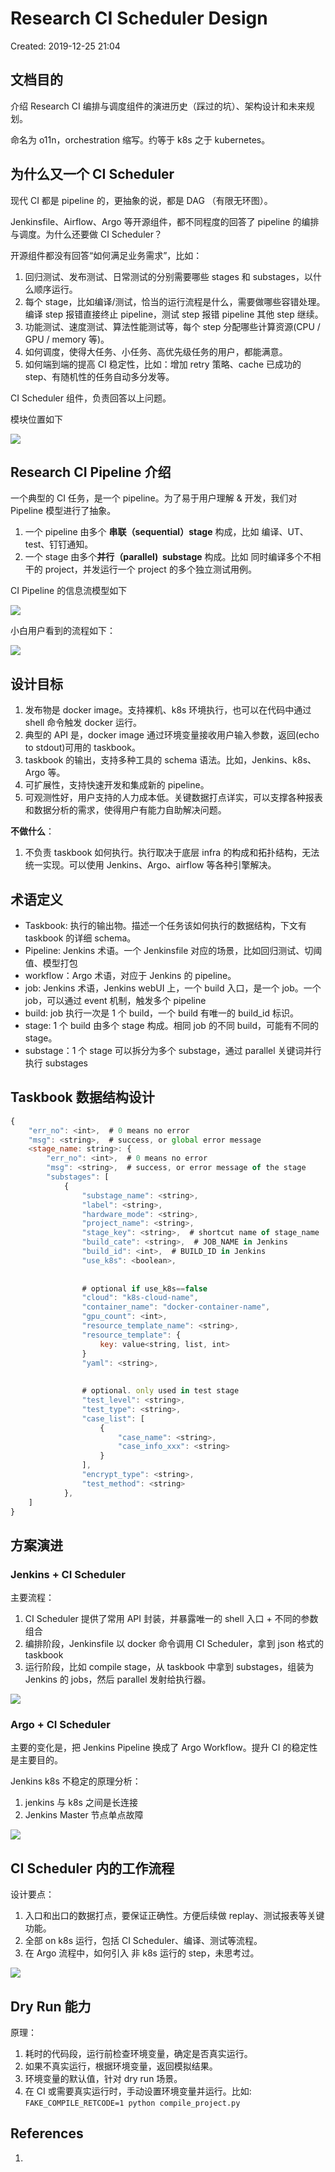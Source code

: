 # Research CI Scheduler Design

Created: 2019-12-25 21:04

## 文档目的

介绍 Research CI 编排与调度组件的演进历史（踩过的坑）、架构设计和未来规划。

命名为 o11n，orchestration 缩写。约等于 k8s 之于 kubernetes。

## 为什么又一个 CI Scheduler

现代 CI 都是 pipeline 的，更抽象的说，都是 DAG （有限无环图）。

Jenkinsfile、Airflow、Argo 等开源组件，都不同程度的回答了 pipeline 的编排与调度。为什么还要做 CI Scheduler？

开源组件都没有回答“如何满足业务需求”，比如：

1. 回归测试、发布测试、日常测试的分别需要哪些 stages 和 substages，以什么顺序运行。
2. 每个 stage，比如编译/测试，恰当的运行流程是什么，需要做哪些容错处理。编译 step 报错直接终止 pipeline，测试 step 报错 pipeline 其他 step 继续。
3. 功能测试、速度测试、算法性能测试等，每个 step 分配哪些计算资源(CPU / GPU / memory 等)。
4. 如何调度，使得大任务、小任务、高优先级任务的用户，都能满意。
5. 如何端到端的提高 CI 稳定性，比如：增加 retry 策略、cache 已成功的 step、有随机性的任务自动多分发等。

CI Scheduler 组件，负责回答以上问题。

模块位置如下

![](https://tva1.sinaimg.cn/large/e6c9d24egy1h2f6g29746j216s0ds0ue.jpg)

## Research CI Pipeline 介绍

一个典型的 CI 任务，是一个 pipeline。为了易于用户理解 & 开发，我们对 Pipeline 模型进行了抽象。

1. 一个 pipeline 由多个 **串联（sequential）stage** 构成，比如 编译、UT、test、钉钉通知。
2. 一个 stage 由多个**并行（parallel)  substage** 构成。比如 同时编译多个不相干的 project，并发运行一个 project 的多个独立测试用例。

CI Pipeline 的信息流模型如下

![](https://tva1.sinaimg.cn/large/e6c9d24egy1h2f6iiy1m5j21600dsgmh.jpg)

小白用户看到的流程如下：

![](https://tva1.sinaimg.cn/large/e6c9d24egy1h2f6j0z756j20kv08n0sx.jpg)

## 设计目标

1. 发布物是 docker image。支持裸机、k8s 环境执行，也可以在代码中通过 shell 命令触发 docker 运行。
2. 典型的 API 是，docker image 通过环境变量接收用户输入参数，返回(echo to stdout)可用的 taskbook。
3. taskbook 的输出，支持多种工具的 schema 语法。比如，Jenkins、k8s、Argo 等。
4. 可扩展性，支持快速开发和集成新的 pipeline。
5. 可观测性好，用户支持的人力成本低。关键数据打点详实，可以支撑各种报表和数据分析的需求，使得用户有能力自助解决问题。

**不做什么**：

1. 不负责 taskbook 如何执行。执行取决于底层 infra 的构成和拓扑结构，无法统一实现。可以使用 Jenkins、Argo、airflow 等各种引擎解决。

## 术语定义

- Taskbook: 执行的输出物。描述一个任务该如何执行的数据结构，下文有 taskbook 的详细 schema。
- Pipeline: Jenkins 术语。一个 Jenkinsfile 对应的场景，比如回归测试、切阈值、模型打包
- workflow：Argo 术语，对应于 Jenkins 的 pipeline。
- job: Jenkins 术语，Jenkins webUI 上，一个 build 入口，是一个 job。一个 job，可以通过 event 机制，触发多个 pipeline
- build: job 执行一次是 1 个 build，一个 build 有唯一的 build_id 标识。
- stage: 1 个 build 由多个 stage 构成。相同 job 的不同 build，可能有不同的 stage。
- substage：1 个 stage 可以拆分为多个 substage，通过 parallel 关键词并行执行 substages

## Taskbook 数据结构设计

```javascript
{
    "err_no": <int>,  # 0 means no error
    "msg": <string>,  # success, or global error message
    <stage_name: string>: {
        "err_no": <int>,  # 0 means no error
        "msg": <string>,  # success, or error message of the stage
        "substages": [
            {
                "substage_name": <string>,
                "label": <string>,
                "hardware_mode": <string>,
                "project_name": <string>,
                "stage_key": <string>,  # shortcut name of stage_name
                "build_cate": <string>,  # JOB_NAME in Jenkins
                "build_id": <int>,  # BUILD_ID in Jenkins
                "use_k8s": <boolean>,
 
 
                # optional if use_k8s==false
                "cloud": "k8s-cloud-name",
                "container_name": "docker-container-name",
                "gpu_count": <int>,
                "resource_template_name": <string>,
                "resource_template": {
                    key: value<string, list, int>
                }
                "yaml": <string>,
 
 
                # optional. only used in test stage
                "test_level": <string>,
                "test_type": <string>,
                "case_list": [
                    {
                        "case_name": <string>,
                        "case_info_xxx": <string>
	                }
                ],
                "encrypt_type": <string>,
                "test_method": <string>
            },
    ]
}
```

## 方案演进

### Jenkins + CI Scheduler

主要流程：

1. CI Scheduler 提供了常用 API 封装，并暴露唯一的 shell 入口 + 不同的参数组合
2. 编排阶段，Jenkinsfile 以 docker 命令调用 CI Scheduler，拿到 json 格式的 taskbook
3. 运行阶段，比如 compile stage，从 taskbook 中拿到 substages，组装为 Jenkins 的 jobs，然后 parallel 发射给执行器。

![](https://tva1.sinaimg.cn/large/e6c9d24egy1h2f6t75oghj20mk0pvmyg.jpg)

### Argo + CI Scheduler

主要的变化是，把 Jenkins Pipeline 换成了 Argo Workflow。提升 CI 的稳定性是主要目的。

Jenkins k8s 不稳定的原理分析：

1. jenkins 与 k8s 之间是长连接
2. Jenkins Master 节点单点故障

![](https://tva1.sinaimg.cn/large/e6c9d24egy1h2f6ufj79nj20gz0e9t91.jpg)

## CI Scheduler 内的工作流程

设计要点：

1. 入口和出口的数据打点，要保证正确性。方便后续做 replay、测试报表等关键功能。
2. 全部 on k8s 运行，包括 CI Scheduler、编译、测试等流程。
3. 在 Argo 流程中，如何引入 非 k8s 运行的 step，未思考过。

![](https://tva1.sinaimg.cn/large/e6c9d24egy1h2f6v8x4dgj20fi0ligm0.jpg)

## Dry Run 能力

原理：

1. 耗时的代码段，运行前检查环境变量，确定是否真实运行。
2. 如果不真实运行，根据环境变量，返回模拟结果。
3. 环境变量的默认值，针对 dry run 场景。
4. 在 CI 或需要真实运行时，手动设置环境变量并运行。比如: `FAKE_COMPILE_RETCODE=1 python compile_project.py`

## References

1.
